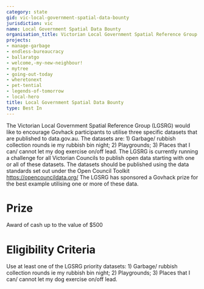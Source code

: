 ```yaml
---
category: state
gid: vic-local-government-spatial-data-bounty
jurisdiction: vic
name: Local Government Spatial Data Bounty
organisation_title: Victorian Local Government Spatial Reference Group
projects:
- manage-garbage
- endless-bureaucracy
- ballaratgo
- welcome,-my-new-neighbour!
- mytree
- going-out-today
- wheretonext
- pet-tential
- legends-of-tomorrow
- local-hero
title: Local Government Spatial Data Bounty
type: Best In
---
```


The Victorian Local Government Spatial Reference Group (LGSRG) would like to encourage Govhack participants to utilise three specific datasets that are published to data.gov.au. The datasets are: 1) Garbage/ rubbish collection rounds ie my rubbish bin night; 2) Playgrounds; 3) Places that I can/ cannot let my dog exercise on/off lead.
The LGSRG is currently running a challenge for all Victorian Councils to publish open data starting with one or all of these datasets. The datasets should be published using the data standards set out under the Open Council Toolkit https://opencouncildata.org/ 
The LGSRG has sponsored a Govhack prize for the best example utilising one or more of these data.

# Prize
Award of cash up to the value of $500

# Eligibility Criteria
Use at least one of the LGSRG priority datasets: 1) Garbage/ rubbish collection rounds ie my rubbish bin night; 2) Playgrounds; 3) Places that I can/ cannot let my dog exercise on/off lead.